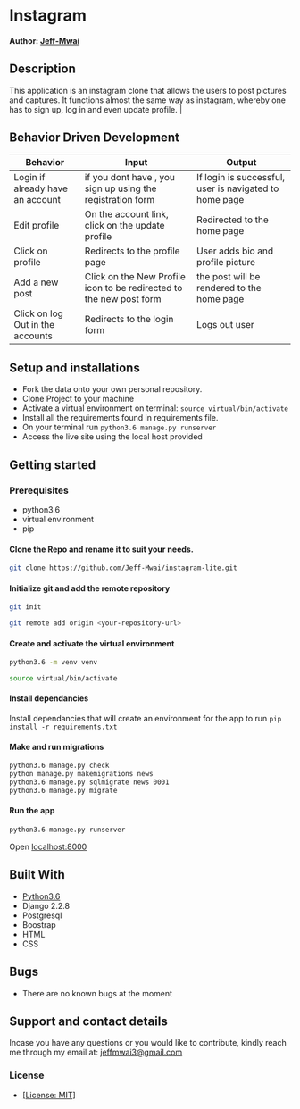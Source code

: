 # Instagram

#### Author: [Jeff-Mwai](https://github.com/Jeff-Mwai)

## Description
This application is an instagram clone that allows the users to post pictures and captures. It functions almost the same way as instagram, whereby one has to sign up, log in and even update profile.   |

## Behavior Driven Development
| Behavior            | Input                         | Output                        | 
| ------------------- | ----------------------------- | ----------------------------- |
| Login	if already have an account |if you dont have , you sign up using the registration form| If login is successful, user is navigated to home page | User can comment on the posts that already exists | User is taken to the comment.html page | User comments on the posts |
| Edit profile | On the account link, click on the  update profile | Redirected to the home page |
| Click on profile | Redirects to the profile page | User adds bio and profile picture |
|Add a new post|Click on the New Profile icon to be redirected to the new post form|the post will be rendered to the home page
| Click on log Out in the accounts| Redirects to the login form | Logs out user  |

## Setup and installations
* Fork the data onto your own personal repository.
* Clone Project to your machine
* Activate a virtual environment on terminal: `source virtual/bin/activate`
* Install all the requirements found in requirements file.
* On your terminal run `python3.6 manage.py runserver`
* Access the live site using the local host provided

## Getting started

### Prerequisites
* python3.6
* virtual environment
* pip

#### Clone the Repo and rename it to suit your needs.
```bash
git clone https://github.com/Jeff-Mwai/instagram-lite.git
```
#### Initialize git and add the remote repository
```bash
git init
```
```bash
git remote add origin <your-repository-url>
```

#### Create and activate the virtual environment
```bash
python3.6 -m venv venv
```

```bash
source virtual/bin/activate
```

#### Install dependancies
Install dependancies that will create an environment for the app to run
`pip install -r requirements.txt`

#### Make and run migrations
```bash
python3.6 manage.py check
python manage.py makemigrations news
python3.6 manage.py sqlmigrate news 0001
python3.6 manage.py migrate
```

#### Run the app
```bash
python3.6 manage.py runserver
```
Open [localhost:8000](http://127.0.0.1:8000/)

## Built With

* [Python3.6](https://docs.python.org/3/)
* Django 2.2.8
* Postgresql 
* Boostrap
* HTML
* CSS

## Bugs

* There are no known bugs at the moment

## Support and contact details
 Incase you have any questions or you would like to contribute, kindly reach me through my email at: jeffmwai3@gmail.com

### License

* [[License: MIT]](LICENCE.md) <Jeff-Mwai>               

